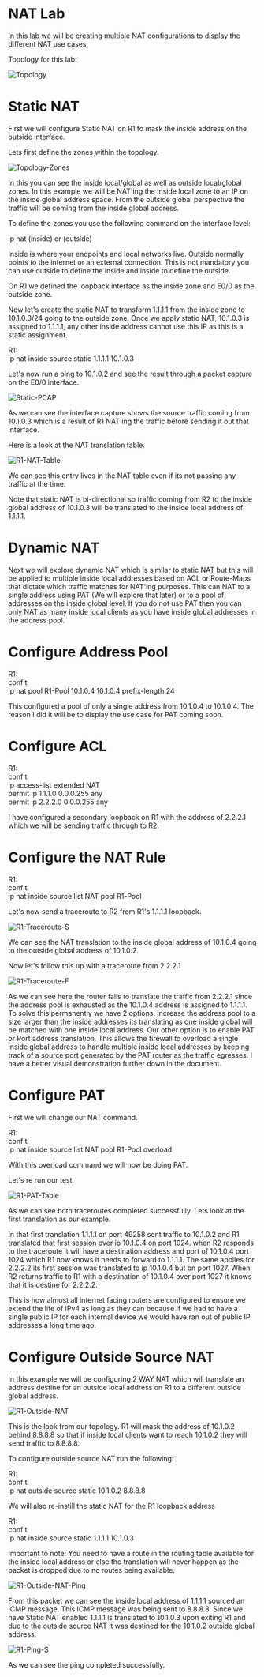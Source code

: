 # NAT Lab

In this lab we will be creating multiple NAT configurations to display the different NAT use cases.

Topology for this lab:

![Topology](Images/Topology.png)

# Static NAT

First we will configure Static NAT on R1 to mask the inside address on the outside interface.

Lets first define the zones within the topology.

![Topology-Zones](Images/Topology-Zones.png)

In this you can see the inside local/global as well as outside local/global zones. In this example we will be NAT'ing the Inside local zone to an IP on the inside global address space. From the outside global perspective the traffic will be coming from the inside global address.

To define the zones you use the following command on the interface level:

ip nat (inside) or (outside)

Inside is where your endpoints and local networks live. Outside normally points to the internet or an external connection. This is not mandatory you can use outside to define the inside and inside to define the outside.

On R1 we defined the loopback interface as the inside zone and E0/0 as the outside zone.

Now let's create the static NAT to transform 1.1.1.1 from the inside zone to 10.1.0.3/24 going to the outside zone. Once we apply static NAT, 10.1.0.3 is assigned to 1.1.1.1, any other inside address cannot use this IP as this is a static assignment.

R1:  
ip nat inside source static 1.1.1.1 10.1.0.3

Let's now run a ping to 10.1.0.2 and see the result through a packet capture on the E0/0 interface.

![Static-PCAP](Images/STATIC-PCAP.png)

As we can see the interface capture shows the source traffic coming from 10.1.0.3 which is a result of R1 NAT'ing the traffic before sending it out that interface.

Here is a look at the NAT translation table.

![R1-NAT-Table](Images/R1-NAT-Table.png)

We can see this entry lives in the NAT table even if its not passing any traffic at the time.

Note that static NAT is bi-directional so traffic coming from R2 to the inside global address of 10.1.0.3 will be translated to the inside local address of 1.1.1.1.

# Dynamic NAT

Next we will explore dynamic NAT which is similar to static NAT but this will be applied to multiple inside local addresses based on ACL or Route-Maps that dictate which traffic matches for NAT'ing purposes. This can NAT to a single address using PAT (We will explore that later) or to a pool of addresses on the inside global level. If you do not use PAT then you can only NAT as many inside local clients as you have inside global addresses in the address pool.

# Configure Address Pool

R1:  
conf t  
ip nat pool R1-Pool 10.1.0.4 10.1.0.4 prefix-length 24

This configured a pool of only a single address from 10.1.0.4 to 10.1.0.4. The reason I did it will be to display the use case for PAT coming soon.

# Configure ACL

R1:  
conf t  
ip access-list extended NAT  
permit ip 1.1.1.0 0.0.0.255 any  
permit ip 2.2.2.0 0.0.0.255 any  

I have configured a secondary loopback on R1 with the address of 2.2.2.1 which we will be sending traffic through to R2.

# Configure the NAT Rule

R1:  
conf t  
ip nat inside source list NAT pool R1-Pool

Let's now send a traceroute to R2 from R1's 1.1.1.1 loopback.

![R1-Traceroute-S](Images/R1-Traceroute-S.png)

We can see the NAT translation to the inside global address of 10.1.0.4 going to the outside global address of 10.1.0.2.

Now let's follow this up with a traceroute from 2.2.2.1

![R1-Traceroute-F](Images/R1-Traceroute-F.png)

As we can see here the router fails to translate the traffic from 2.2.2.1 since the address pool is exhausted as the 10.1.0.4 address is assigned to 1.1.1.1. To solve this permanently we have 2 options. Increase the address pool to a size larger than the inside addresses its translating as one inside global will be matched with one inside local address. Our other option is to enable PAT or Port address translation. This allows the firewall to overload a single inside global address to handle multiple inside local addresses by keeping track of a source port generated by the PAT router as the traffic egresses. I have a better visual demonstration further down in the document.

# Configure PAT

First we will change our NAT command.

R1:  
conf t  
ip nat inside source list NAT pool R1-Pool overload  

With this overload command we will now be doing PAT.

Let's re run our test.

![R1-PAT-Table](Images/R1-PAT-Table.png)

As we can see both traceroutes completed successfully. Lets look at the first translation as our example.

In that first translation 1.1.1.1 on port 49258 sent traffic to 10.1.0.2 and R1 translated that first session over ip 10.1.0.4 on port 1024. when R2 responds to the traceroute it will have a destination address and port of 10.1.0.4 port 1024 which R1 now knows it needs to forward to 1.1.1.1. The same applies for 2.2.2.2 its first session was translated to ip 10.1.0.4 but on port 1027. When R2 returns traffic to R1 with a destination of 10.1.0.4 over port 1027 it knows that it is destine for 2.2.2.2.

This is how almost all internet facing routers are configured to ensure we extend the life of IPv4 as long as they can because if we had to have a single public IP for each internal device we would have ran out of public IP addresses a long time ago.

# Configure Outside Source NAT

In this example we will be configuring 2 WAY NAT which will translate an address destine for an outside local address on R1 to a different outside global address.

![R1-Outside-NAT](Images/R1-Outside-NAT.png)

This is the look from our topology. R1 will mask the address of 10.1.0.2 behind 8.8.8.8 so that if inside local clients want to reach 10.1.0.2 they will send traffic to 8.8.8.8.

To configure outside source NAT run the following:

R1:  
conf t  
ip nat outside source static 10.1.0.2 8.8.8.8  

We will also re-instill the static NAT for the R1 loopback address

R1:  
conf t  
ip nat inside source static 1.1.1.1 10.1.0.3

Important to note: You need to have a route in the routing table available for the inside local address or else the translation will never happen as the packet is dropped due to no routes being available.

![R1-Outside-NAT-Ping](Images/R1-Outside-NAT-Ping.png)

From this packet we can see the inside local address of 1.1.1.1 sourced an ICMP message. This ICMP message was being sent to 8.8.8.8. Since we have Static NAT enabled 1.1.1.1 is translated to 10.1.0.3 upon exiting R1 and due to the outside source NAT it was destined for the 10.1.0.2 outside global address.

![R1-Ping-S](Images/R1-Ping-S.png)

As we can see the ping completed successfully.









